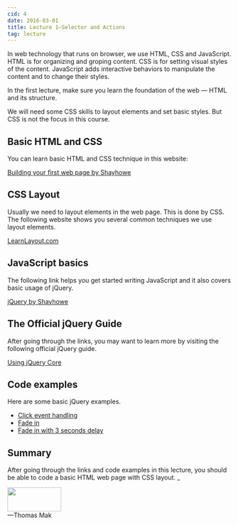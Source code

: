 ```yaml
---
cid: 4
date: 2016-03-01
title: Lecture 1—Selector and Actions
tag: lecture
---
```


In web technology that runs on browser, we use HTML, CSS and JavaScript. HTML is for organizing and groping content. CSS is for setting visual styles of the content. JavaScript adds interactive behaviors to manipulate the content and to change their styles.

In the first lecture, make sure you learn the foundation of the web — HTML and its structure.

We will need some CSS skills to layout elements and set basic styles. But CSS is not the focus in this course.

## Basic HTML and CSS
You can learn basic HTML and CSS technique in this website:

[Building your first web page by Shayhowe](http://learn.shayhowe.com/html-css/building-your-first-web-page/)

## CSS Layout
Usually we need to layout elements in the web page. This is done by CSS. The following website shows you several common techniques we use layout elements.

[LearnLayout.com](http://learnlayout.com)

## JavaScript basics
The following link helps you get started writing JavaScript and it also covers basic usage of jQuery.

[jQuery by Shayhowe](http://learn.shayhowe.com/advanced-html-css/jquery/)

## The Official jQuery Guide

After going through the links, you may want to learn more by visiting the following official jQuery guide.

[Using jQuery Core](http://learn.jquery.com/using-jquery-core/)


## Code examples

Here are some basic jQuery examples.

- [Click event handling](http://codepen.io/makzan/pen/rarxqj)
- [Fade in](http://codepen.io/makzan/pen/ByPKJj)
- [Fade in with 3 seconds delay](http://codepen.io/makzan/pen/EapKoR)

## Summary
After going through the links and code examples in this lecture, you should be able to code a basic HTML web page with CSS layout. _

<img src="http://mak.la/signature" width="121" height="54" style="width: 121px; height: 54px;"><br>
—Thomas Mak
